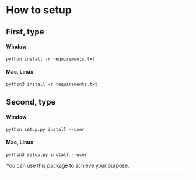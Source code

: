 # How to setup

## First, type
#### Window
```
python install -r requirements.txt
```
#### Mac, Linux
```
python3 install -r requirements.txt
```

## Second, type
#### Window
```
python setup.py install --user
```
#### Mac, Linux
```
python3 setup.py install --user
```

You can use this package to achieve your purpose.

---